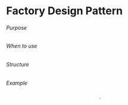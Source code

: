 Factory Design Pattern
===

###### Purpose


###### When to use


###### Structure


###### Example

<p align="center">
	<img style="border: 1px solid grey;" src=""/>
</p>